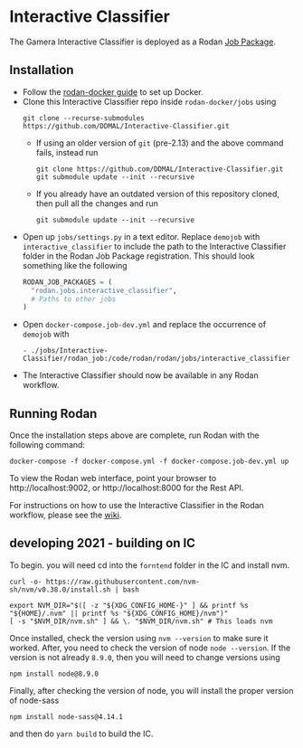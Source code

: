 # Interactive Classifier

The Gamera Interactive Classifier is deployed as a Rodan [Job Package](https://github.com/DDMAL/Rodan/wiki/Write-a-Rodan-job-package).

## Installation

- Follow the [rodan-docker guide](https://github.com/DDMAL/rodan-docker/blob/master/README.md) to set up Docker.
- Clone this Interactive Classifier repo inside `rodan-docker/jobs` using
  ``` 
  git clone --recurse-submodules https://github.com/DDMAL/Interactive-Classifier.git
  ```
  - If using an older version of `git` (pre-2.13) and the above command fails, instead run 
      ```
     git clone https://github.com/DDMAL/Interactive-Classifier.git
     git submodule update --init --recursive
     ```
  - If you already have an outdated version of this repository cloned, then pull all the changes and run
     ```
     git submodule update --init --recursive
     ```
- Open up `jobs/settings.py` in a text editor. Replace `demojob` with `interactive_classifier` to include the path to the Interactive Classifier folder in the Rodan Job Package registration. This should look something like the following
    ``` python
    RODAN_JOB_PACKAGES = (
      "rodan.jobs.interactive_classifier",
      # Paths to other jobs
    )
    ```
- Open `docker-compose.job-dev.yml` and replace the occurrence of `demojob` with 
  ```
  - ./jobs/Interactive-Classifier/rodan_job:/code/rodan/rodan/jobs/interactive_classifier
  ```
- The Interactive Classifier should now be available in any Rodan workflow.

## Running Rodan

Once the installation steps above are complete, run Rodan with the following command:
  ```
  docker-compose -f docker-compose.yml -f docker-compose.job-dev.yml up
  ```
  
To view the Rodan web interface, point your browser to http://localhost:9002, or http://localhost:8000 for the Rest API.

For instructions on how to use the Interactive Classifier in the Rodan workflow, please see the [wiki](https://github.com/DDMAL/Interactive-Classifier/wiki/Creating-an-Interactive-Classifier-Rodan-Workflow).

## developing 2021 - building on IC

To begin. you will need cd into the `forntend` folder in the IC and install nvm.

```
curl -o- https://raw.githubusercontent.com/nvm-sh/nvm/v0.38.0/install.sh | bash
```

```
export NVM_DIR="$([ -z "${XDG_CONFIG_HOME-}" ] && printf %s "${HOME}/.nvm" || printf %s "${XDG_CONFIG_HOME}/nvm")"
[ -s "$NVM_DIR/nvm.sh" ] && \. "$NVM_DIR/nvm.sh" # This loads nvm
```

Once installed, check the version using `nvm --version` to make sure it worked. After, you need to check the version of node `node --version`. If the version is not already `8.9.0`, then you will need to change versions using

```
npm install node@8.9.0
```
Finally, after checking the version of node, you will install the proper version of node-sass

```
npm install node-sass@4.14.1
```

and then do `yarn build` to build the IC.
